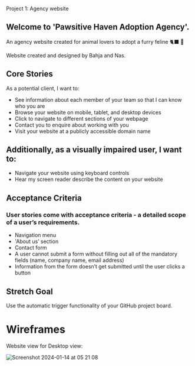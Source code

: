 Project 1: Agency website

## Welcome to 'Pawsitive Haven Adoption Agency'. 
An agency website created for animal lovers to adopt a furry feline 🐈‍⬛ 🐾

Website created and designed by Bahja and Nas. 

## Core Stories 
As a potential client, I want to:
- See information about each member of your team so that I can know who you are
- Browse your website on mobile, tablet, and desktop devices
- Click to navigate to different sections of your webpage
- Contact you to enquire about working with you
- Visit your website at a publicly accessible domain name

## Additionally, as a visually impaired user, I want to:
- Navigate your website using keyboard controls
- Hear my screen reader describe the content on your website

## Acceptance Criteria 
### User stories come with acceptance criteria - a detailed scope of a user’s requirements.
- Navigation menu
- 'About us’ section
- Contact form
- A user cannot submit a form without filling out all of the mandatory fields (name, company name, email address)
- Information from the form doesn’t get submitted until the user clicks a button

## Stretch Goal 
Use the automatic trigger functionality of your GitHub project board.

# Wireframes
Website view for Desktop view: 

![Screenshot 2024-01-14 at 05 21 08](https://github.com/fac30/agency-website-bahja-nas/assets/93523551/4c762287-8bbc-4aeb-a112-098df2279cd4)

